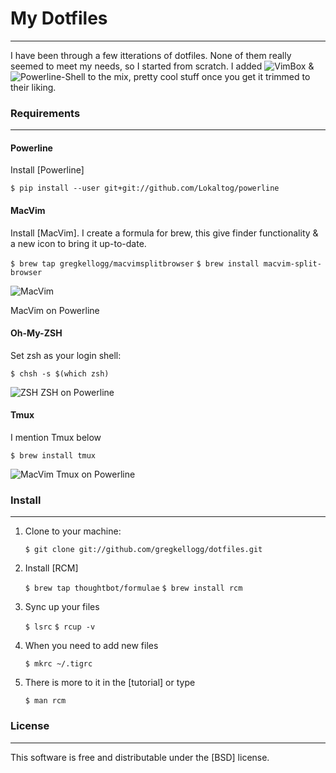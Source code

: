 # My Dotfiles

---- 

I have been through a few itterations of dotfiles.  None of them really seemed to meet my needs, so I started from scratch.
I added ![VimBox](https://github.com/jordwalke/VimBox.git) & ![Powerline-Shell](https://github.com/milkbikis/powerline-shell.git) to the mix, pretty cool stuff once you get it trimmed to their liking.

### Requirements

---- 
#### Powerline
Install [Powerline]

`$ pip install --user git+git://github.com/Lokaltog/powerline`

#### MacVim
Install [MacVim].  I create a formula for brew, this give finder functionality & a new icon to bring it up-to-date.

`$ brew tap gregkellogg/macvimsplitbrowser`
`$ brew install macvim-split-browser`

![MacVim](https://raw.githubusercontent.com/gregkellogg/dotfiles/master/images/MacVim.png)

MacVim on Powerline
#### Oh-My-ZSH
Set zsh as your login shell:

`$ chsh -s $(which zsh)`

![ZSH](https://raw.githubusercontent.com/gregkellogg/dotfiles/master/images/zsh.png)
ZSH on Powerline

#### Tmux
I mention Tmux below

`$ brew install tmux`

![MacVim](https://raw.githubusercontent.com/gregkellogg/dotfiles/master/images/Tmux.png)
Tmux on Powerline

### Install

---- 

1. Clone to your machine:

	`$ git clone git://github.com/gregkellogg/dotfiles.git`

2. Install [RCM]

	`$ brew tap thoughtbot/formulae`
	`$ brew install rcm`

3. Sync up your files

	`$ lsrc`
	`$ rcup -v`

4. When you need to add new files

	`$ mkrc ~/.tigrc`

5. There is more to it in the [tutorial] or type 

	`$ man rcm`

### License

---- 

This software is free and distributable under the [BSD] license.
